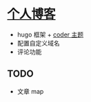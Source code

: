 # [个人博客](https://blog.bluebird89.com/)

- hugo 框架 + [coder 主题](https://themes.gohugo.io/hugo-coder/)
- 配置自定义域名
- 评论功能

## TODO

- 文章 map

